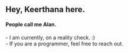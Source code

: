 <h2>Hey, Keerthana here.</h2> 
<h4>People call me Alan.</h4> 
<p>- I am currently, on a reality check. :)<br>- If you are a programmer, feel free to reach out.</p>    
<!---    
keerthana5958v/keerthana5958v is a ✨ special ✨ repository because its `README.md` (this file) appears on your GitHub profile. 
You can click the Preview link to take a look at your changes.
--->
  
